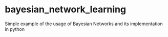 # bayesian_network_learning
Simple example of the usage of Bayesian Networks and its implementation in python
